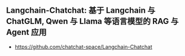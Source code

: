 ## Langchain-Chatchat: 基于 Langchain 与 ChatGLM, Qwen 与 Llama 等语言模型的 RAG 与 Agent 应用
- https://github.com/chatchat-space/Langchain-Chatchat
